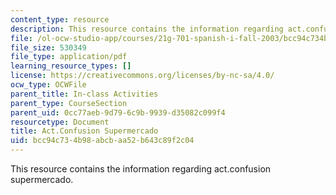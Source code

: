 ```yaml
---
content_type: resource
description: This resource contains the information regarding act.confusion supermercado.
file: /ol-ocw-studio-app/courses/21g-701-spanish-i-fall-2003/bcc94c734b98abcbaa52b643c89f2c04_MIT21G_701F03_16conf.pdf
file_size: 530349
file_type: application/pdf
learning_resource_types: []
license: https://creativecommons.org/licenses/by-nc-sa/4.0/
ocw_type: OCWFile
parent_title: In-class Activities
parent_type: CourseSection
parent_uid: 0cc77aeb-9d79-6c9b-9939-d35082c099f4
resourcetype: Document
title: Act.Confusion Supermercado
uid: bcc94c73-4b98-abcb-aa52-b643c89f2c04
---
```

This resource contains the information regarding act.confusion supermercado.